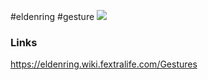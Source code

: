 #eldenring #gesture
![](https://eldenring.wiki.fextralife.com/file/Elden-Ring/gesture_23_elden_ring_wiki_guide_150px.png)
### Links
https://eldenring.wiki.fextralife.com/Gestures
